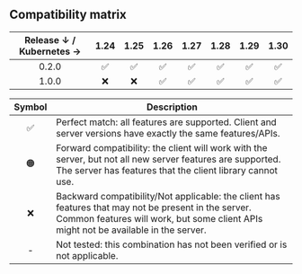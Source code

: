 ## Compatibility matrix

| Release ↓ / Kubernetes → | 1.24 | 1.25 | 1.26 | 1.27 | 1.28 | 1.29 | 1.30 |
|:------------------------:|:----:|:----:|:----:|:----:|:----:|:----:|:----:|
| 0.2.0                    | ✅   | ✅   | ✅   | ✅   | ✅   | ✅   | ✅   |
| 1.0.0                    | ❌   | ❌   | ✅   | ✅   | ✅   | ✅   | ✅   |

| Symbol | Description |
|:------:|-------------|
| ✅     | Perfect match: all features are supported. Client and server versions have exactly the same features/APIs. |
| 🟠     | Forward compatibility: the client will work with the server, but not all new server features are supported. The server has features that the client library cannot use. |
| ❌     | Backward compatibility/Not applicable: the client has features that may not be present in the server. Common features will work, but some client APIs might not be available in the server. |
| -      | Not tested: this combination has not been verified or is not applicable. |
